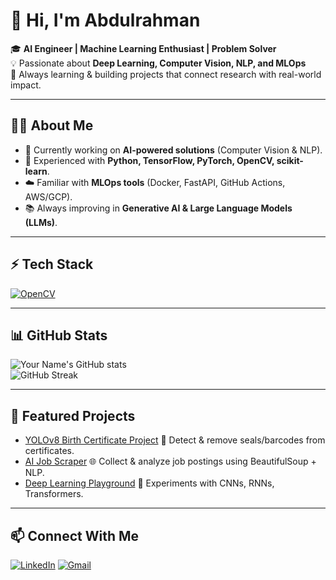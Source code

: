 # 👋 Hi, I'm Abdulrahman  

🎓 **AI Engineer | Machine Learning Enthusiast | Problem Solver**  
💡 Passionate about **Deep Learning, Computer Vision, NLP, and MLOps**  
🚀 Always learning & building projects that connect research with real-world impact.  

---

## 🧑‍💻 About Me
- 🔭 Currently working on **AI-powered solutions** (Computer Vision & NLP).  
- 🤖 Experienced with **Python, TensorFlow, PyTorch, OpenCV, scikit-learn**.  
- ☁️ Familiar with **MLOps tools** (Docker, FastAPI, GitHub Actions, AWS/GCP).  
- 📚 Always improving in **Generative AI & Large Language Models (LLMs)**.  

---

## ⚡ Tech Stack

[![OpenCV](https://img.shields.io/badge/OpenCV-27338e?style=for-the-badge&logo=opencv&logoColor=white)](https://drive.google.com/file/d/1nu2Z5cSNj_g9QDshFNBnZ_F5sYdsU0V_/view?usp=sharing)


---

## 📊 GitHub Stats  
![Your Name's GitHub stats](https://github-readme-stats.vercel.app/api?username=YourUserName&show_icons=true&theme=radical)  
![GitHub Streak](https://github-readme-streak-stats.herokuapp.com/?user=YourUserName&theme=radical)  

---

## 🚀 Featured Projects  
- [YOLOv8 Birth Certificate Project](https://github.com/YourUserName/project) 🧾 Detect & remove seals/barcodes from certificates.  
- [AI Job Scraper](https://github.com/YourUserName/webscraper) 🌐 Collect & analyze job postings using BeautifulSoup + NLP.  
- [Deep Learning Playground](https://github.com/YourUserName/dl-playground) 🧠 Experiments with CNNs, RNNs, Transformers.  

---

## 📫 Connect With Me  
[![LinkedIn](https://img.shields.io/badge/LinkedIn-blue?style=for-the-badge&logo=linkedin)]([https://linkedin.com/in/yourprofile](https://www.linkedin.com/in/%D9%90%D9%90%D9%90abdelrhaman-abdelmoez-ahmed-672103225/))  
[![Gmail](https://img.shields.io/badge/Gmail-red?style=for-the-badge&logo=gmail&logoColor=white)](abdulrahmanabdulmoezahmed@gmail.com)



